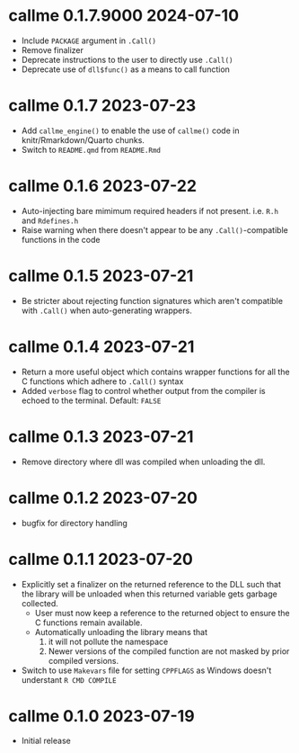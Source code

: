 
# callme 0.1.7.9000 2024-07-10

* Include `PACKAGE` argument in `.Call()`
* Remove finalizer
* Deprecate instructions to the user to directly use `.Call()`
* Deprecate use of `dll$func()` as a means to call function

# callme 0.1.7  2023-07-23

* Add `callme_engine()` to enable the use of `callme()` code in
  knitr/Rmarkdown/Quarto chunks.
* Switch to `README.qmd` from `README.Rmd`

# callme 0.1.6  2023-07-22

* Auto-injecting bare mimimum required headers if not present. i.e. `R.h` and `Rdefines.h`
* Raise warning when there doesn't appear to be any `.Call()`-compatible functions in 
  the code

# callme 0.1.5  2023-07-21

* Be stricter about rejecting function signatures which aren't compatible with `.Call()`
  when auto-generating wrappers.

# callme 0.1.4  2023-07-21

* Return a more useful object which contains wrapper functions for 
  all the C functions which adhere to `.Call()` syntax
* Added `verbose` flag to control whether output from the compiler is echoed
  to the terminal. Default: `FALSE`
  
# callme 0.1.3  2023-07-21

* Remove directory where dll was compiled when unloading the dll.

# callme 0.1.2  2023-07-20

* bugfix for directory handling

# callme 0.1.1  2023-07-20

* Explicitly set a finalizer on the returned reference to the DLL such that 
  the library will be unloaded when this returned variable gets garbage collected.
    * User must now keep a reference to the returned object to ensure the 
      C functions remain available.
    * Automatically unloading the library means that
        1. it will not pollute the namespace
        2. Newer versions of the compiled function are not masked by 
           prior compiled versions.
* Switch to use `Makevars` file for setting `CPPFLAGS` as Windows doesn't 
  understant `R CMD COMPILE`



# callme 0.1.0  2023-07-19

* Initial release

